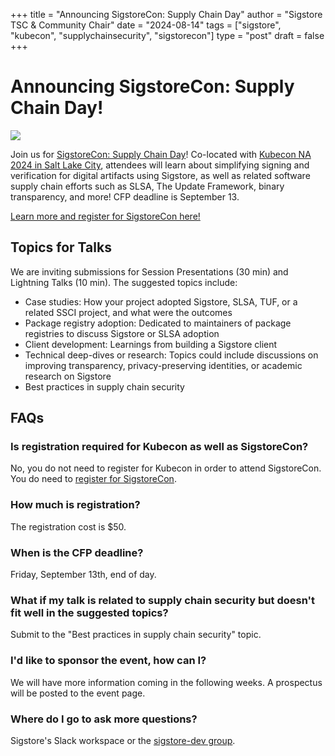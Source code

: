 +++
title = "Announcing SigstoreCon: Supply Chain Day"
author = "Sigstore TSC & Community Chair"
date = "2024-08-14"
tags = ["sigstore", "kubecon", "supplychainsecurity", "sigstorecon"]
type = "post"
draft = false
+++

# Announcing SigstoreCon: Supply Chain Day!

![](/images/sigstorecon-2024-logo.svg)

Join us for [SigstoreCon: Supply Chain Day](https://events.linuxfoundation.org/sigstorecon-supply-chain-day/)!
Co-located with [Kubecon NA 2024 in Salt Lake City](https://events.linuxfoundation.org/kubecon-cloudnativecon-north-america/),
attendees will learn about simplifying signing and verification for digital artifacts using Sigstore,
as well as related software supply chain efforts such as SLSA, The Update Framework, binary transparency, and more!
CFP deadline is September 13.

[Learn more and register for SigstoreCon here!](https://events.linuxfoundation.org/sigstorecon-supply-chain-day!)

## Topics for Talks

We are inviting submissions for Session Presentations (30 min) and Lightning Talks (10 min). The suggested
topics include:

* Case studies: How your project adopted Sigstore, SLSA, TUF, or a related SSCI project, and what were the outcomes
* Package registry adoption: Dedicated to maintainers of package registries to discuss Sigstore or SLSA adoption
* Client development: Learnings from building a Sigstore client
* Technical deep-dives or research: Topics could include discussions on improving transparency, privacy-preserving identities, or academic research on Sigstore
* Best practices in supply chain security

## FAQs

### Is registration required for Kubecon as well as SigstoreCon?

No, you do not need to register for Kubecon in order to attend SigstoreCon.
You do need to [register for SigstoreCon](https://events.linuxfoundation.org/sigstorecon-supply-chain-day/register/).

### How much is registration?

The registration cost is $50.

### When is the CFP deadline?

Friday, September 13th, end of day.

### What if my talk is related to supply chain security but doesn't fit well in the suggested topics?

Submit to the "Best practices in supply chain security" topic.

### I'd like to sponsor the event, how can I?

We will have more information coming in the following weeks. A prospectus
will be posted to the event page.

### Where do I go to ask more questions?

Sigstore's Slack workspace or the [sigstore-dev group](https://groups.google.com/g/sigstore-dev).
